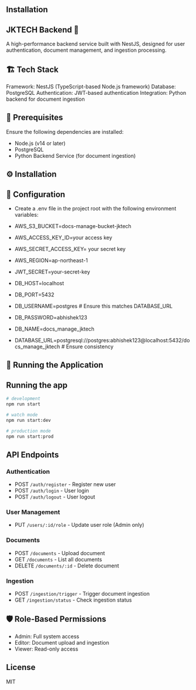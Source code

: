 
## Installation
## JKTECH Backend 🚀
A high-performance backend service built with NestJS, designed for user authentication, document management, and ingestion processing.

## 🏗️ Tech Stack
Framework: NestJS (TypeScript-based Node.js framework)
Database: PostgreSQL
Authentication: JWT-based authentication
Integration: Python backend for document ingestion

 ## 📌 Prerequisites
Ensure the following dependencies are installed:

- Node.js (v14 or later)
- PostgreSQL
- Python Backend Service (for document ingestion)
## ⚙️ Installation
<!-- Clone the repository and install dependencies:
git clone https://github.com/your-repo/jktech-backend.git
cd jktech-backend
npm install -->



 
## 🔧 Configuration
- Create a .env file in the project root with the following environment variables:
- AWS_S3_BUCKET=docs-manage-bucket-jktech
- AWS_ACCESS_KEY_ID=your access key 
- AWS_SECRET_ACCESS_KEY= your secret key
- AWS_REGION=ap-northeast-1
- JWT_SECRET=your-secret-key
- DB_HOST=localhost
- DB_PORT=5432
- DB_USERNAME=postgres  # Ensure this matches DATABASE_URL
- DB_PASSWORD=abhishek123
- DB_NAME=docs_manage_jktech

- DATABASE_URL=postgresql://postgres:abhishek123@localhost:5432/docs_manage_jktech  # Ensure consistency


## 🚀 Running the Application
## Running the app

```bash
# development
npm run start

# watch mode
npm run start:dev

# production mode
npm run start:prod
```

## API Endpoints

### Authentication
- POST `/auth/register` - Register new user
- POST `/auth/login` - User login
- POST `/auth/logout` - User logout

### User Management
- PUT `/users/:id/role` - Update user role (Admin only)

### Documents
- POST `/documents` - Upload document
- GET `/documents` - List all documents
- DELETE `/documents/:id` - Delete document

### Ingestion
- POST `/ingestion/trigger` - Trigger document ingestion
- GET `/ingestion/status` - Check ingestion status

## 🛡️ Role-Based Permissions

- Admin: Full system access
- Editor: Document upload and ingestion
- Viewer: Read-only access




## License

MIT



